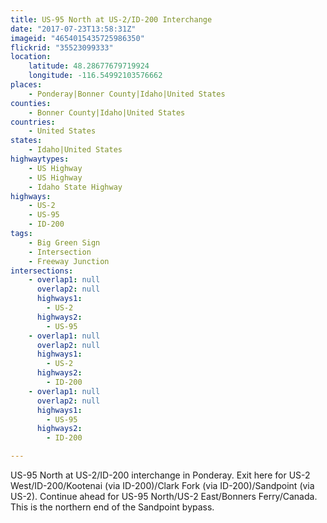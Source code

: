 ```yaml
---
title: US-95 North at US-2/ID-200 Interchange
date: "2017-07-23T13:58:31Z"
imageid: "4654015435725986350"
flickrid: "35523099333"
location:
    latitude: 48.28677679719924
    longitude: -116.54992103576662
places:
    - Ponderay|Bonner County|Idaho|United States
counties:
    - Bonner County|Idaho|United States
countries:
    - United States
states:
    - Idaho|United States
highwaytypes:
    - US Highway
    - US Highway
    - Idaho State Highway
highways:
    - US-2
    - US-95
    - ID-200
tags:
    - Big Green Sign
    - Intersection
    - Freeway Junction
intersections:
    - overlap1: null
      overlap2: null
      highways1:
        - US-2
      highways2:
        - US-95
    - overlap1: null
      overlap2: null
      highways1:
        - US-2
      highways2:
        - ID-200
    - overlap1: null
      overlap2: null
      highways1:
        - US-95
      highways2:
        - ID-200

---
```

US-95 North at US-2/ID-200 interchange in Ponderay.  Exit here for US-2 West/ID-200/Kootenai (via ID-200)/Clark Fork (via ID-200)/Sandpoint (via US-2).  Continue ahead for US-95 North/US-2 East/Bonners Ferry/Canada.  This is the northern end of the Sandpoint bypass.